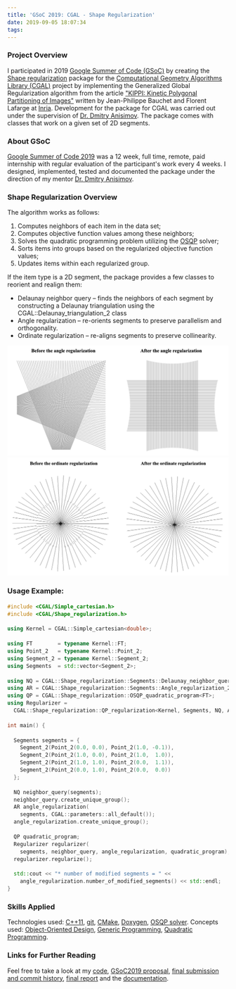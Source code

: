 ```yaml
---
title: 'GSoC 2019: CGAL - Shape Regularization'
date: 2019-09-05 18:07:34
tags:
---
```

### Project Overview
I participated in 2019 [Google Summer of Code (GSoC)](https://summerofcode.withgoogle.com/) by creating the [Shape regularization](https://cgal.geometryfactory.com/~danston/Shape_regularization/index.html) package for the [Computational Geometry Algorithms Library (CGAL)](https://www.cgal.org/) project by implementing the Generalized Global Regularization algorithm from the article ["KIPPI: Kinetic Polygonal Partitioning of Images"](https://hal.inria.fr/hal-01740958/file/kippi.pdf) written by Jean-Philippe Bauchet and Florent Lafarge at [Inria](https://www.inria.fr/en). Development for the package for CGAL was carried out under the supervision of [Dr. Dmitry Anisimov](https://www.anisimovdmitry.com/). The package comes with classes that work on a given set of 2D segments.

### About GSoC
[Google Summer of Code 2019](https://summerofcode.withgoogle.com/) was a 12 week, full time, remote, paid internship with regular evaluation of the participant's work every 4 weeks. I designed, implemented, tested and documented the package under the direction of my mentor [Dr. Dmitry Anisimov](https://www.anisimovdmitry.com/). 


### Shape Regularization Overview
The algorithm works as follows:

1. Computes neighbors of each item in the data set;
2. Computes objective function values among these neighbors;
3. Solves the quadratic programming problem utilizing the [OSQP](https://osqp.org/docs/) solver;
4. Sorts items into groups based on the regularized objective function values;
5. Updates items within each regularized group.

If the item type is a 2D segment, the package provides a few classes to reorient and realign them:
* Delaunay neighbor query – finds the neighbors of each segment by constructing a Delaunay triangulation using the CGAL::Delaunay_triangulation_2 class
* Angle regularization – re-orients segments to preserve parallelism and orthogonality.
* Ordinate regularization – re-aligns segments to preserve collinearity.

![](/images/angle_reg.png)
![](/images/ordinate_reg.png)

### Usage Example:
``` C++
#include <CGAL/Simple_cartesian.h>
#include <CGAL/Shape_regularization.h>
 
using Kernel = CGAL::Simple_cartesian<double>;
 
using FT        = typename Kernel::FT;
using Point_2   = typename Kernel::Point_2;
using Segment_2 = typename Kernel::Segment_2;
using Segments  = std::vector<Segment_2>;
 
using NQ = CGAL::Shape_regularization::Segments::Delaunay_neighbor_query_2<Kernel, Segments>;
using AR = CGAL::Shape_regularization::Segments::Angle_regularization_2<Kernel, Segments>;
using QP = CGAL::Shape_regularization::OSQP_quadratic_program<FT>;
using Regularizer = 
  CGAL::Shape_regularization::QP_regularization<Kernel, Segments, NQ, AR, QP>;
 
int main() {
 
  Segments segments = {
    Segment_2(Point_2(0.0, 0.0), Point_2(1.0, -0.1)),
    Segment_2(Point_2(1.0, 0.0), Point_2(1.0,  1.0)),
    Segment_2(Point_2(1.0, 1.0), Point_2(0.0,  1.1)),
    Segment_2(Point_2(0.0, 1.0), Point_2(0.0,  0.0))
  };
 
  NQ neighbor_query(segments);
  neighbor_query.create_unique_group();
  AR angle_regularization(
    segments, CGAL::parameters::all_default());
  angle_regularization.create_unique_group();
  
  QP quadratic_program;
  Regularizer regularizer(
    segments, neighbor_query, angle_regularization, quadratic_program);
  regularizer.regularize();
 
  std::cout << "* number of modified segments = " << 
    angle_regularization.number_of_modified_segments() << std::endl;
}

```

### Skills Applied
Technologies used: [C++11](https://en.cppreference.com/w/cpp/11), [git](https://git-scm.com/), [CMake](https://cmake.org/), [Doxygen](http://www.doxygen.nl/), [OSQP solver](https://osqp.org/docs/).
Concepts used: [Object-Oriented Design](https://en.wikipedia.org/wiki/Object-oriented_design), [Generic Programming](https://en.wikipedia.org/wiki/Generic_programming), [Quadratic Programming](https://en.wikipedia.org/wiki/Quadratic_programming).

### Links for Further Reading
Feel free to take a look at my [code](https://github.com/CGAL/cgal-public-dev/tree/gsoc2019-Shape_regularization-sytov/Shape_regularization), [GSoC2019 proposal](https://summerofcode.withgoogle.com/archive/2019/projects/6276807777583104/), [final submission and commit history](https://github.com/CGAL/cgal/issues/4170), [final report](https://docs.google.com/document/d/17Wvyb1ZiP8J-myLg9d0d7_X83xvxLeOOG13WVJyYwNM/edit) and the [documentation](https://cgal.geometryfactory.com/~danston/Shape_regularization/index.html).


<!-- Test:
<div class="table">
    <img src="/images/Seneca_blue_300.png" style="float: left;" width="35%"> 
    <img src="/images/Seneca_blue_300.png" style="float: left;" width="35%">
</div> -->
